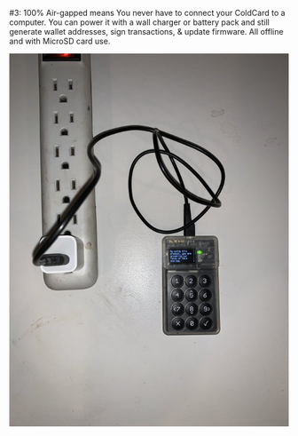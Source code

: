#3: 100% Air-gapped means You never have to connect your ColdCard to a computer. You can power it with a wall charger or battery pack and still generate wallet addresses, sign transactions, & update firmware. All offline and with MicroSD card use.

![](assets/11.jpg)

